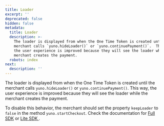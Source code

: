 ```yaml
---
title: Loader
excerpt: ''
deprecated: false
hidden: false
metadata:
  title: Loader
  description: >-
    The loader is displayed from when the One Time Token is created until the
    merchant calls `yuno.hideLoader()` or `yuno.continuePayment()`.  This way,
    the user experience is improved because they will see the loader while the
    merchant creates the payment.
  robots: index
next:
  description: ''
---
```

The loader is displayed from when the One Time Token is created until the merchant calls `yuno.hideLoader()` or `yuno.continuePayment()`.  This way, the user experience is improved because they will see the loader while the merchant creates the payment. 

To disable this behavior, the merchant should set the property `keepLoader` to `false` in the method `yuno.startCheckout`. Check the documentation for [Full SDK](ref:full-checkout-sdk) or [Lite SDK ](https://docs.y.uno/docs/lite-checkout-sdk).
